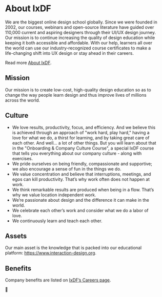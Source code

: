 # About IxDF

We are the biggest online design school globally. Since we were founded in 2002, our courses, webinars and open-source literature have guided over 110,000 current and aspiring designers through their UI/UX design journey. Our mission is to continue increasing the quality of design education while keeping it both accessible and affordable. With our help, learners all over the world can use our industry-recognized course certificates to make a life-changing shift into UX design or stay ahead in their careers.

Read more [About IxDF](https://www.interaction-design.org/about).

## Mission

Our mission is to create low-cost, high-quality design education so as to change the way people learn design and thus improve lives of millions across the world.

## Culture

-   We love results, productivity, focus, and efficiency. And we believe this is achieved through an approach of "work hard, play hard," having a love for what we do, a thirst for learning, and by taking great care of each other. And well... a lot of other things. But you will learn about that in the "Onboarding & Company Culture Course", a special IxDF course that tells you everything about our company culture - along with exercises.
-   We pride ourselves on being friendly, compassionate and supportive; we also encourage a sense of fun in the things we do.
-   We value concentration and believe that interruptions, meetings, and egos can kill productivity. That’s why work often does not happen at work.
-   We think remarkable results are produced when being in a flow. That’s why we value location independent work.
-   We’re passionate about design and the difference it can make in the world.
-   We celebrate each other’s work and consider what we do a labor of love.
-   We continuously learn and teach each other.

## Assets

Our main asset is the knowledge that is packed into our educational platform: https://www.interaction-design.org.

## Benefits

Company benefits are listed on [IxDF’s Careers page](https://www.interaction-design.org/about/careers#benefits).

🦄
